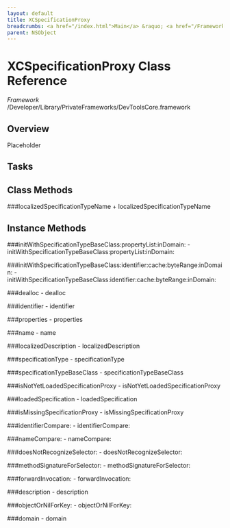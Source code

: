 ```yaml
---
layout: default
title: XCSpecificationProxy
breadcrumbs: <a href="/index.html">Main</a> &raquo; <a href="/Frameworks.html">Framework</a> &raquo; <a href="/Frameworks/DevToolsCore.html">DevToolsCore</a> &raquo; XCSpecificationProxy
parent: NSObject 
---
```

# XCSpecificationProxy Class Reference

*Framework* /Developer/Library/PrivateFrameworks/DevToolsCore.framework

## Overview

Placeholder

## Tasks

## Class Methods

<a name="+localizedSpecificationTypeName"></a>
###localizedSpecificationTypeName
    + localizedSpecificationTypeName

## Instance Methods

<a name="-initWithSpecificationTypeBaseClass:propertyList:inDomain:"></a>
###initWithSpecificationTypeBaseClass:propertyList:inDomain:
    - initWithSpecificationTypeBaseClass:propertyList:inDomain:

<a name="-initWithSpecificationTypeBaseClass:identifier:cache:byteRange:inDomain:"></a>
###initWithSpecificationTypeBaseClass:identifier:cache:byteRange:inDomain:
    - initWithSpecificationTypeBaseClass:identifier:cache:byteRange:inDomain:

<a name="-dealloc"></a>
###dealloc
    - dealloc

<a name="-identifier"></a>
###identifier
    - identifier

<a name="-properties"></a>
###properties
    - properties

<a name="-name"></a>
###name
    - name

<a name="-localizedDescription"></a>
###localizedDescription
    - localizedDescription

<a name="-specificationType"></a>
###specificationType
    - specificationType

<a name="-specificationTypeBaseClass"></a>
###specificationTypeBaseClass
    - specificationTypeBaseClass

<a name="-isNotYetLoadedSpecificationProxy"></a>
###isNotYetLoadedSpecificationProxy
    - isNotYetLoadedSpecificationProxy

<a name="-loadedSpecification"></a>
###loadedSpecification
    - loadedSpecification

<a name="-isMissingSpecificationProxy"></a>
###isMissingSpecificationProxy
    - isMissingSpecificationProxy

<a name="-identifierCompare:"></a>
###identifierCompare:
    - identifierCompare:

<a name="-nameCompare:"></a>
###nameCompare:
    - nameCompare:

<a name="-doesNotRecognizeSelector:"></a>
###doesNotRecognizeSelector:
    - doesNotRecognizeSelector:

<a name="-methodSignatureForSelector:"></a>
###methodSignatureForSelector:
    - methodSignatureForSelector:

<a name="-forwardInvocation:"></a>
###forwardInvocation:
    - forwardInvocation:

<a name="-description"></a>
###description
    - description

<a name="-objectOrNilForKey:"></a>
###objectOrNilForKey:
    - objectOrNilForKey:

<a name="-domain"></a>
###domain
    - domain

